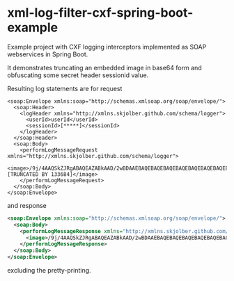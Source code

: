 # xml-log-filter-cxf-spring-boot-example
Example project with CXF logging interceptors implemented as SOAP webservices in Spring Boot.

It demonstrates truncating an embedded image in base64 form and obfuscating some secret header sessionid value. 

Resulting log statements are for request

```
<soap:Envelope xmlns:soap="http://schemas.xmlsoap.org/soap/envelope/">
  <soap:Header>
    <logHeader xmlns="http://xmlns.skjolber.github.com/schema/logger">
      <userId>userId</userId>
      <sessionId>[*****]</sessionId>
    </logHeader>
  </soap:Header>
  <soap:Body>
    <performLogMessageRequest xmlns="http://xmlns.skjolber.github.com/schema/logger">
      <image>/9j/4AAQSkZJRgABAQEAZABkAAD/2wBDAAEBAQEBAQEBAQEBAQEBAQEBAQEBAQEBAQEBAQEBAQEBAQEBAQEBAQEBAQEBAQEBAQEBAQEBAQEBAQEBAQEBAQH/2wBDAQEB...[TRUNCATED BY 133684]</image>
    </performLogMessageRequest>
  </soap:Body>
</soap:Envelope>
```

and response

```xml
<soap:Envelope xmlns:soap="http://schemas.xmlsoap.org/soap/envelope/">
  <soap:Body>
    <performLogMessageResponse xmlns="http://xmlns.skjolber.github.com/schema/logger">
      <image>/9j/4AAQSkZJRgABAQEAZABkAAD/2wBDAAEBAQEBAQEBAQEBAQEBAQEBAQEBAQEBAQEBAQEBAQEBAQEBAQEBAQEBAQEBAQEBAQEBAQEBAQEBAQEBAQEBAQH/2wBDAQEB...[TRUNCATED BY 133684]</image>
    </performLogMessageResponse>
  </soap:Body>
</soap:Envelope>
```

excluding the pretty-printing.
